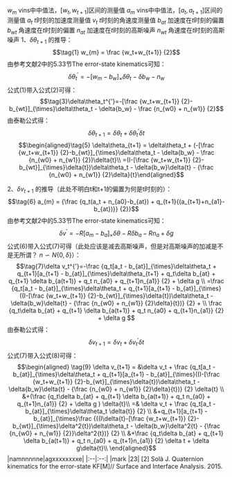 
$w_m$ vins中中值法，[$w_t , w_{t+1}]$区间的测量值
$a_m$ vins中中值法，[$a_t , a_{t+1}]$区间的测量值
$a_t$ $t$时刻的加速度测量值
$v_t$ $t$时刻的角速度测量值
$b_{at}$ 加速度在$t$时刻的偏置
$b_{wt}$ 角速度在$t$时刻的偏置
$n_{at}$ 加速度在$t$时刻的高斯噪声
$n_{wt}$ 角速度在$t$时刻的高斯噪声
1、$\delta\theta_{t+1}$ 的推导：
$$\tag{1} w_{m} = \frac {w_t+w_{t+1}} {2}$$
由参考文献2中的5.33节The error-state kinematics可知：
$$\tag{2}\delta\theta_t^{'}=-[w_m - b_w]_{\times}\delta\theta_t - \delta b_w - n_w$$ 
公式$(1)$带入公式$(2)$可得：
$$\tag{3}\delta\theta_t^{'}=-[\frac {w_t+w_{t+1}} {2}-b_{wt}]_{\times}\delta\theta_t - \delta{b_w} - \frac {n_{w0} + n_{w1}} {2}$$ 
由泰勒公式得：
$$\tag{4} \delta\theta_{t+1} = \delta\theta_t + \delta\theta_t^{'}\delta{t}$$
$$\begin{aligned}\tag{5} \delta\theta_{t+1} = \delta\theta_t + (-[\frac {w_t+w_{t+1}} {2}-b_{wt}]_{\times}\delta\theta_t - \delta{b_w} - \frac {n_{w0} + n_{w1}} {2})\delta{t}\\
=(I-[\frac {w_t+w_{t+1}} {2}-b_{wt}]_{\times}\delta{t})\delta\theta_t - \delta{b_w}\delta{t} - {\frac {n_{w0} + n_{w1}} {2}\delta}{t}\end{aligned}$$

2、$\delta{v}_{t+1}$ 的推导（此处不明白t和t+1的偏置为何是t时刻的）：
$$\tag{6} a_{m} = {\frac {q_t(a_t + n_{a0}-b_{at}) + q_{t+1}{(a_{t+1}+n_{a1}-b_{at})}} {2}}$$
由参考文献2中的5.33节The error-state kinematics可知：
$$\tag{7}\delta{v}^{'}=-R[a_m - b_a]_{\times}\delta\theta - R\delta b_a - Rn_a + \delta g$$ 
公式$(6)$带入公式$(7)$可得（此处应该是减去高斯噪声，但是对高斯噪声的加减是不是无所谓？ $n\backsim N\{0,\delta\}$）：
$$\tag{7}\delta v_t^{'}=-\frac {q_t[a_t - b_{at}]_{\times}\delta\theta_t + q_{t+1}[a_{t+1} - b_{at}]_{\times}\delta\theta_{t+1} + q_t\delta b_{at} + q_{t+1} \delta b_{a(t+1)} + q_t n_{a0} + q_{t+1}n_{a1}} {2} + \delta g \\
=\frac {q_t[a_t - b_{at}]_{\times}\delta\theta_t + q_{t+1}[a_{t+1} - b_{at}]_{\times}((I-[\frac {w_t+w_{t+1}} {2}-b_{wt}]_{\times}\delta{t})\delta\theta_t - \delta{b_w}\delta{t} - {\frac {n_{w0} + n_{w1}} {2}\delta}{t})} {2} + \\
\frac {q_t\delta b_{at} + q_{t+1} \delta b_{a(t+1)} + q_t n_{a0} + q_{t+1}n_{a1}} {2} + \delta g $$ 
由泰勒公式得：
$$\tag{8} \delta v_{t+1} = \delta v_t + \delta v_t^{'}\delta{t}$$
公式$(7)$带入公式$(8)$可得：
$$\begin{aligned} \tag{9} \delta v_{t+1} = &\delta v_t + \frac {q_t[a_t - b_{at}]_{\times}\delta\theta_t + q_{t+1}[a_{t+1} - b_{at}]_{\times}((I-[\frac {w_t+w_{t+1}} {2}-b_{wt}]_{\times}\delta{t})\delta\theta_t - \delta{b_w}\delta{t} - {\frac {n_{w0} + n_{w1}} {2}\delta}{t})} {2} \delta{t} \\
&+(\frac {q_t\delta b_{at} + q_{t+1} \delta b_{a(t+1)} + q_t n_{a0} + q_{t+1}n_{a1}} {2} + \delta g ) \delta{t}\\
=& \delta v_t + \frac {q_t[a_t - b_{at}]_{\times}\delta\theta_t \delta{t}} {2} \\
&+q_{t+1}[a_{t+1} - b_{at}]_{\times}\frac {((I\delta{t}-[\frac {w_t+w_{t+1}} {2}-b_{wt}]_{\times}\delta^2{t})\delta\theta_t - \delta{b_w}\delta^2{t} - {\frac {n_{w0} + n_{w1}} {2}}\delta^2{t})} {2}  \\
&+\frac {q_t\delta b_{at} + q_{t+1} \delta b_{a(t+1)} + q_t n_{a0} + q_{t+1}n_{a1}} {2} \delta t + \delta g\delta{t}\\
\end{aligned}$$
|namnnnnne|agxxxxxxxxe|
|:--|:--:|
|mark |23|
[2] Solà J. Quaternion kinematics for the error-state KF[M]// Surface and Interface Analysis. 2015.